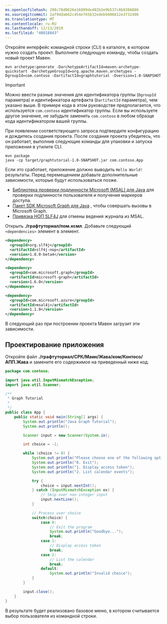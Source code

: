 ```yaml
---
ms.openlocfilehash: 298c78d0626e16899de402b3e9b537c8b8386886
ms.sourcegitcommit: 2af94da662c454e765b32edeb9406812e3732406
ms.translationtype: MT
ms.contentlocale: ru-RU
ms.lasthandoff: 12/13/2019
ms.locfileid: "40018843"
---
```

<!-- markdownlint-disable MD002 MD041 -->

Откройте интерфейс командной строки (CLI) в каталоге, в котором нужно создать проект. Выполните следующую команду, чтобы создать новый проект Мавен.

```Shell
mvn archetype:generate -DarchetypeArtifactId=maven-archetype-quickstart -DarchetypeGroupId=org.apache.maven.archetypes -DgroupId=com.contoso -DartifactId=graphtutorial -Dversion=1.0-SNAPSHOT
```

> [!IMPORTANT]
> Можно ввести разные значения для идентификатора группы (`DgroupId` параметра) и идентификатора артефакта (`DartifactId` параметра), чем указано выше. В примере кода в этом руководстве предполагается, что используется `com.contoso` идентификатор группы. Если вы используете другое значение, не забудьте заменить `com.contoso` в любом образце кода идентификатором вашей группы.

При появлении соответствующего запроса подтвердите конфигурацию и дождитесь создания проекта. После создания проекта убедитесь, что он работает, выполнив следующие команды для упаковки и запуска приложения в утилите CLI.

```Shell
mvn package
java -cp target/graphtutorial-1.0-SNAPSHOT.jar com.contoso.App
```

Если это сработает, приложение должно выводить `Hello World!`результаты. Перед перемещением добавьте дополнительные зависимости, которые будут использоваться позже.

- [Библиотека проверки подлинности Microsoft (MSAL) для Java](https://github.com/AzureAD/microsoft-authentication-library-for-java) для проверки подлинности пользователя и получения маркеров доступа.
- [Пакет SDK Microsoft Graph для Java](https://github.com/microsoftgraph/msgraph-sdk-java) , чтобы совершать вызовы в Microsoft Graph.
- [Привязка НОП SLF4J](https://mvnrepository.com/artifact/org.slf4j/slf4j-nop) для отмены ведения журнала из MSAL.

Открыть **./графтуториал/пом.ксмл**. Добавьте следующий `<dependencies>` элемент в элемент.

```xml
<dependency>
  <groupId>org.slf4j</groupId>
  <artifactId>slf4j-nop</artifactId>
  <version>1.8.0-beta4</version>
</dependency>

<dependency>
  <groupId>com.microsoft.graph</groupId>
  <artifactId>microsoft-graph</artifactId>
  <version>1.6.0</version>
</dependency>

<dependency>
  <groupId>com.microsoft.azure</groupId>
  <artifactId>msal4j</artifactId>
  <version>1.1.0</version>
</dependency>
```

В следующий раз при построении проекта Мавен загрузит эти зависимости.

## <a name="design-the-app"></a>Проектирование приложения

Откройте файл **./графтуториал/СРК/Маин/Жава/ком/Контосо/АПП.Жава** и замените его содержимое на приведенный ниже код.

```java
package com.contoso;

import java.util.InputMismatchException;
import java.util.Scanner;

/**
 * Graph Tutorial
 *
 */
public class App {
    public static void main(String[] args) {
        System.out.println("Java Graph Tutorial");
        System.out.println();

        Scanner input = new Scanner(System.in);

        int choice = -1;

        while (choice != 0) {
            System.out.println("Please choose one of the following options:");
            System.out.println("0. Exit");
            System.out.println("1. Display access token");
            System.out.println("2. List calendar events");

            try {
                choice = input.nextInt();
            } catch (InputMismatchException ex) {
                // Skip over non-integer input
                input.nextLine();
            }

            // Process user choice
            switch(choice) {
                case 0:
                    // Exit the program
                    System.out.println("Goodbye...");
                    break;
                case 1:
                    // Display access token
                    break;
                case 2:
                    // List the calendar
                    break;
                default:
                    System.out.println("Invalid choice");
            }
        }

        input.close();
    }
}
```

В результате будет реализовано базовое меню, в котором считывается выбор пользователя из командной строки.
